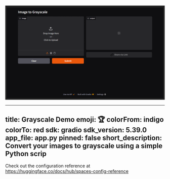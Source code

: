 ![Grayscale App Screenshot](screenshot.png)

---
title: Grayscale Demo
emoji: 🏆
colorFrom: indigo
colorTo: red
sdk: gradio
sdk_version: 5.39.0
app_file: app.py
pinned: false
short_description: Convert your images to grayscale using a simple Python scrip
---

Check out the configuration reference at https://huggingface.co/docs/hub/spaces-config-reference
